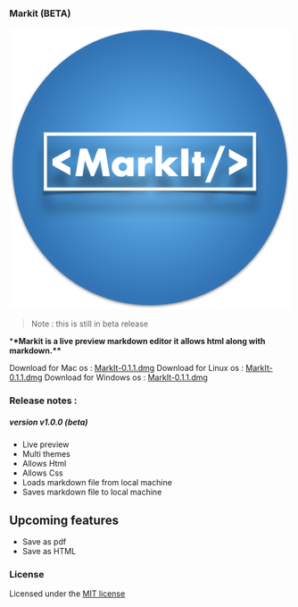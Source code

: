 ### Markit (BETA)

![Logo](logo.png)

> Note : this is still in beta release

\***\*Markit is a live preview markdown editor it allows html along with markdown.\*\***

Download for Mac os : [MarkIt-0.1.1.dmg](https://github.com/saketh-kowtha/markit/releases/download/v0.1.1/MarkIt-0.1.1.dmg)
Download for Linux os : [MarkIt-0.1.1.dmg](https://github.com/saketh-kowtha/markit/releases/download/v0.1.1/MarkIt-0.1.1.AppImage)
Download for Windows os : [MarkIt-0.1.1.dmg](https://github.com/saketh-kowtha/markit/releases/download/v0.1.1/MarkIt-Setup-0.1.1.exe)

### Release notes :

##### version v1.0.0 (beta)

- Live preview
- Multi themes
- Allows Html
- Allows Css
- Loads markdown file from local machine
- Saves markdown file to local machine

## Upcoming features

- Save as pdf
- Save as HTML

### License

Licensed under the [MIT license](LICENSE)
